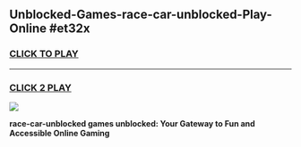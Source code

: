 
## Unblocked-Games-race-car-unblocked-Play-Online #et32x
<h3>
<a href="https://news.freeplayer.one?title=race-car-unblocked&ref=3">CLICK TO PLAY</a></h3>
<hr>

<h3>
<a href="https://news.freeplayer.one?title=race-car-unblocked&ref=3">CLICK 2 PLAY</a>
  
</h3>

<a href="https://news.freeplayer.one?title=race-car-unblocked&ref=3"><img src="https://clearcache.store/games.png"></a>


**race-car-unblocked games unblocked: Your Gateway to Fun and Accessible Online Gaming**

